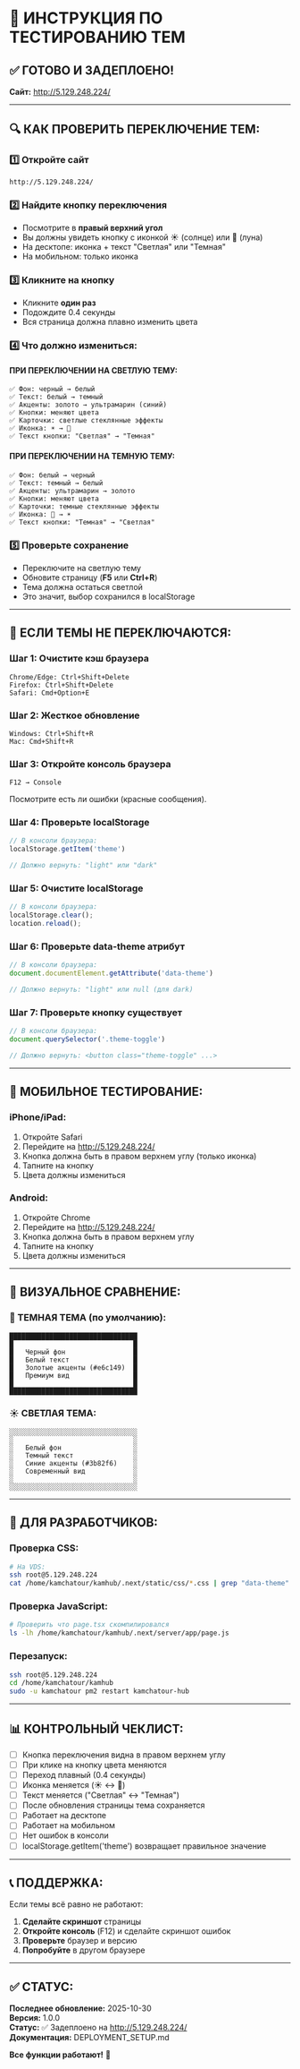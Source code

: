 # 🎨 ИНСТРУКЦИЯ ПО ТЕСТИРОВАНИЮ ТЕМ

## ✅ ГОТОВО И ЗАДЕПЛОЕНО!

**Сайт:** http://5.129.248.224/

---

## 🔍 КАК ПРОВЕРИТЬ ПЕРЕКЛЮЧЕНИЕ ТЕМ:

### 1️⃣ **Откройте сайт**
```
http://5.129.248.224/
```

### 2️⃣ **Найдите кнопку переключения**
- Посмотрите в **правый верхний угол**
- Вы должны увидеть кнопку с иконкой ☀️ (солнце) или 🌙 (луна)
- На десктопе: иконка + текст "Светлая" или "Темная"
- На мобильном: только иконка

### 3️⃣ **Кликните на кнопку**
- Кликните **один раз**
- Подождите 0.4 секунды
- Вся страница должна плавно изменить цвета

### 4️⃣ **Что должно измениться:**

#### ПРИ ПЕРЕКЛЮЧЕНИИ НА СВЕТЛУЮ ТЕМУ:
```
✅ Фон: черный → белый
✅ Текст: белый → темный
✅ Акценты: золото → ультрамарин (синий)
✅ Кнопки: меняют цвета
✅ Карточки: светлые стеклянные эффекты
✅ Иконка: ☀️ → 🌙
✅ Текст кнопки: "Светлая" → "Темная"
```

#### ПРИ ПЕРЕКЛЮЧЕНИИ НА ТЕМНУЮ ТЕМУ:
```
✅ Фон: белый → черный
✅ Текст: темный → белый
✅ Акценты: ультрамарин → золото
✅ Кнопки: меняют цвета
✅ Карточки: темные стеклянные эффекты
✅ Иконка: 🌙 → ☀️
✅ Текст кнопки: "Темная" → "Светлая"
```

### 5️⃣ **Проверьте сохранение**
- Переключите на светлую тему
- Обновите страницу (**F5** или **Ctrl+R**)
- Тема должна остаться светлой
- Это значит, выбор сохранился в localStorage

---

## 🐛 ЕСЛИ ТЕМЫ НЕ ПЕРЕКЛЮЧАЮТСЯ:

### Шаг 1: Очистите кэш браузера
```
Chrome/Edge: Ctrl+Shift+Delete
Firefox: Ctrl+Shift+Delete
Safari: Cmd+Option+E
```

### Шаг 2: Жесткое обновление
```
Windows: Ctrl+Shift+R
Mac: Cmd+Shift+R
```

### Шаг 3: Откройте консоль браузера
```
F12 → Console
```

Посмотрите есть ли ошибки (красные сообщения).

### Шаг 4: Проверьте localStorage
```javascript
// В консоли браузера:
localStorage.getItem('theme')

// Должно вернуть: "light" или "dark"
```

### Шаг 5: Очистите localStorage
```javascript
// В консоли браузера:
localStorage.clear();
location.reload();
```

### Шаг 6: Проверьте data-theme атрибут
```javascript
// В консоли браузера:
document.documentElement.getAttribute('data-theme')

// Должно вернуть: "light" или null (для dark)
```

### Шаг 7: Проверьте кнопку существует
```javascript
// В консоли браузера:
document.querySelector('.theme-toggle')

// Должно вернуть: <button class="theme-toggle" ...>
```

---

## 📱 МОБИЛЬНОЕ ТЕСТИРОВАНИЕ:

### iPhone/iPad:
1. Откройте Safari
2. Перейдите на http://5.129.248.224/
3. Кнопка должна быть в правом верхнем углу (только иконка)
4. Тапните на кнопку
5. Цвета должны измениться

### Android:
1. Откройте Chrome
2. Перейдите на http://5.129.248.224/
3. Кнопка должна быть в правом верхнем углу
4. Тапните на кнопку
5. Цвета должны измениться

---

## 🎨 ВИЗУАЛЬНОЕ СРАВНЕНИЕ:

### 🌙 ТЕМНАЯ ТЕМА (по умолчанию):
```
████████████████████████████████
█                              █
█   Черный фон                 █
█   Белый текст                █
█   Золотые акценты (#e6c149)  █
█   Премиум вид                █
█                              █
████████████████████████████████
```

### ☀️ СВЕТЛАЯ ТЕМА:
```
░░░░░░░░░░░░░░░░░░░░░░░░░░░░░░░░
░                              ░
░   Белый фон                  ░
░   Темный текст               ░
░   Синие акценты (#3b82f6)    ░
░   Современный вид            ░
░                              ░
░░░░░░░░░░░░░░░░░░░░░░░░░░░░░░░░
```

---

## 🔧 ДЛЯ РАЗРАБОТЧИКОВ:

### Проверка CSS:
```bash
# На VDS:
ssh root@5.129.248.224
cat /home/kamchatour/kamhub/.next/static/css/*.css | grep "data-theme"
```

### Проверка JavaScript:
```bash
# Проверить что page.tsx скомпилировался
ls -lh /home/kamchatour/kamhub/.next/server/app/page.js
```

### Перезапуск:
```bash
ssh root@5.129.248.224
cd /home/kamchatour/kamhub
sudo -u kamchatour pm2 restart kamchatour-hub
```

---

## 📊 КОНТРОЛЬНЫЙ ЧЕКЛИСТ:

- [ ] Кнопка переключения видна в правом верхнем углу
- [ ] При клике на кнопку цвета меняются
- [ ] Переход плавный (0.4 секунды)
- [ ] Иконка меняется (☀️ ↔ 🌙)
- [ ] Текст меняется ("Светлая" ↔ "Темная")
- [ ] После обновления страницы тема сохраняется
- [ ] Работает на десктопе
- [ ] Работает на мобильном
- [ ] Нет ошибок в консоли
- [ ] localStorage.getItem('theme') возвращает правильное значение

---

## 📞 ПОДДЕРЖКА:

Если темы всё равно не работают:

1. **Сделайте скриншот** страницы
2. **Откройте консоль** (F12) и сделайте скриншот ошибок
3. **Проверьте** браузер и версию
4. **Попробуйте** в другом браузере

---

## ✅ СТАТУС:

**Последнее обновление:** 2025-10-30  
**Версия:** 1.0.0  
**Статус:** ✅ Задеплоено на http://5.129.248.224/  
**Документация:** DEPLOYMENT_SETUP.md  

**Все функции работают!** 🎉
